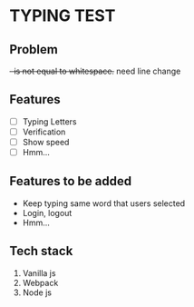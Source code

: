 # TYPING TEST

## Problem

~~&nbsp; is not equal to whitespace.~~
need line change

## Features

- [ ] Typing Letters
- [ ] Verification
- [ ] Show speed
- [ ] Hmm...

## Features to be added

- Keep typing same word that users selected
- Login, logout
- Hmm...

## Tech stack

1. Vanilla js
2. Webpack
3. Node js
